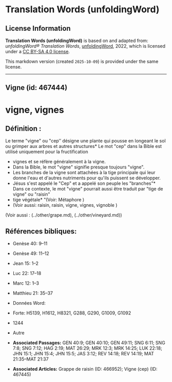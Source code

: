 # Translation Words (unfoldingWord)

## License Information

**Translation Words (unfoldingWord)** is based on and adapted from: _unfoldingWord® Translation Words_, [unfoldingWord](https://unfoldingword.org/utw), 2022, which is licensed under a [CC BY-SA 4.0 license](https://creativecommons.org/licenses/by-sa/4.0/legalcode.en).

This markdown version (created `2025-10-09`) is provided under the same license.



--------------------------------

## Vigne (id: 467444)

vigne, vignes
=============

Définition :
------------

Le terme "vigne" ou "cep’’ désigne une plante qui pousse en longeant le sol ou grimper aux arbres et autres structures\* Le mot "cep" dans la Bible est utilisé uniquement pour la fructification

* vignes et se réfère généralement à la vigne.
* Dans la Bible, le mot "vigne" signifie presque toujours "vigne".
* Les branches de la vigne sont attachées à la tige principale qui leur donne l'eau et d'autres nutriments pour qu'ils puissent se développer.
* Jésus s'est appelé le "Cep" et a appelé son peuple les "branches"\* Dans ce contexte, le mot "vigne" pourrait aussi être traduit par "tige de vigne" ou "raisin"
* tige végétale\* "(Voir: Métaphore )
* (Voir aussi: raisin, raisin, vigne, vignes, vignoble )

(Voir aussi : (../other/grape.md), (../other/vineyard.md))

Références bibliques:
---------------------

* Genèse 40: 9–11
* Genèse 49: 11–12
* Jean 15: 1–2
* Luc 22: 17–18
* Marc 12: 1–3
* Matthieu 21: 35–37
* Données Word:
* Forte: H5139, H1612, H8321, G288, G290, G1009, G1092
* 1244
* Autre

* **Associated Passages:** GEN 40:9; GEN 40:10; GEN 49:11; SNG 6:11; SNG 7:8; SNG 7:12; HAG 2:19; MAT 26:29; MRK 12:3; MRK 14:25; LUK 22:18; JHN 15:1; JHN 15:4; JHN 15:5; JAS 3:12; REV 14:18; REV 14:19; MAT 21:35–MAT 21:37
* **Associated Articles:** Grappe de raisin (ID: 466952); Vigne (cep) (ID: 467445)

